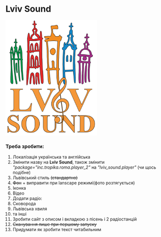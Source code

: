 Lviv Sound
======
<img src="/logo.png" width="300">

### Треба зробити:

1. Локалізація українська та англійська
2. Змінити назву на **Lviv Sound**, також змінити *"package="inc.tropika.roma.player_2"*  на *"lviv_sound.player"* (чи щось подібне)
3. Львівський стиль <s>(стандартно)</s>
  1. <s>Фон</s> + виправити при lanscape режимі(фото розтягується)
  2. Іконка 
  3. Відео
4. Додати радіо: 
  1. Сковорода
  2. Львівська хвиля
  3. та інші
5. Зробити сайт з описом і вкладкою з пісень і 2 радіостанцій
6. <s>Сканування лише при першому запуску</s>
7. Придумати як зробити текст читабильним


